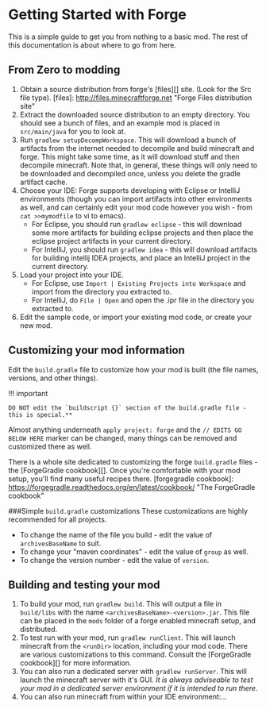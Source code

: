 Getting Started with Forge
==========================

This is a simple guide to get you from nothing to a basic mod. The rest of this documentation is about where to go from here.

From Zero to modding
--------------------
1. Obtain a source distribution from forge's [files][] site. (Look for the Src file type).
[files]: http://files.minecraftforge.net "Forge Files distribution site"
2. Extract the downloaded source distribution to an empty directory. You should see a bunch of files, and an example mod is placed in `src/main/java` for you to look at.
3. Run `gradlew setupDecompWorkspace`. This will download a bunch of artifacts from the internet needed to decompile and build minecraft and forge. This might take some time, as it will download stuff and then decompile minecraft.
      Note that, in general, these things will only need to be downloaded and decompiled once, unless you delete the gradle artifact cache.
4. Choose your IDE: Forge supports developing with Eclipse or IntelliJ environments (though you can import artifacts into other environments as well, and can certainly edit your mod code however you wish - from `cat >>mymodfile` to vi to emacs).
    * For Eclipse, you should run `gradlew eclipse` - this will download some more artifacts for building eclipse projects and then place the eclipse project artifacts in your current directory.
    * For IntelliJ, you should run `gradlew idea` - this will download artifacts for building intellij IDEA projects, and place an IntelliJ project in the current directory.
5. Load your project into your IDE.
    * For Eclipse, use `Import | Existing Projects into Workspace` and import from the directory you extracted to.
    * For IntelliJ, do `File | Open` and open the .ipr file in the directory you extracted to.
6. Edit the sample code, or import your existing mod code, or create your new mod.

Customizing your mod information
--------------------------------
Edit the `build.gradle` file to customize how your mod is built (the file names, versions, and other things).

!!! important

    DO NOT edit the `buildscript {}` section of the build.gradle file - this is special.**

Almost anything underneath `apply project: forge` and the `// EDITS GO BELOW HERE` marker can be changed, many things can be removed and customized there as well.

There is a whole site dedicated to customizing the forge `build.gradle` files - the [ForgeGradle cookbook][]. Once you're comfortable with your mod setup, you'll find many useful recipes there.
[forgegradle cookbook]: https://forgegradle.readthedocs.org/en/latest/cookbook/ "The ForgeGradle cookbook"

###Simple `build.gradle` customizations
These customizations are highly recommended for all projects.

* To change the name of the file you build - edit the value of `archivesBaseName` to suit.
* To change your "maven coordinates" - edit the value of `group` as well.
* To change the version number - edit the value of `version`.

Building and testing your mod
-----------------------------
1. To build your mod, run `gradlew build`. This will output a file in `build/libs` with the name `<archivesBaseName>-<version>.jar`. This file can be placed in the `mods` folder of a forge enabled minecraft setup, and distributed.
2. To test run with your mod, run `gradlew runClient`. This will launch minecraft from the `<runDir>` location, including your mod code. There are various customizations to this command. Consult the [ForgeGradle cookbook][] for more information.
3. You can also run a dedicated server with `gradlew runServer`. This will launch the minecraft server with it's GUI. *It is always adviseable to test your mod in a dedicated server environment if it is intended to run there*.
4. You can also run minecraft from within your IDE environment:...
